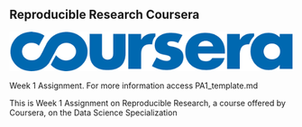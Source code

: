 ## Reproducible Research Coursera

![alt tag](https://github.com/ksaittis/Reproducible-Research-Coursera/blob/master/figure/coursera.png)


Week 1 Assignment. For more information access PA1_template.md

This is Week 1 Assignment on Reproducible Research, a course offered by Coursera, on the Data Science Specialization
